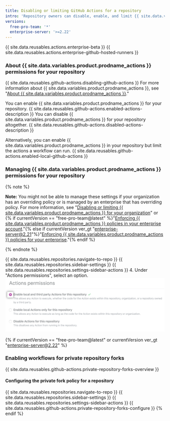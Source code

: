 ```yaml
---
title: Disabling or limiting GitHub Actions for a repository
intro: 'Repository owners can disable, enable, and limit {{ site.data.variables.product.prodname_actions }} for a specific repository.'
versions:
  free-pro-team: '*'
  enterprise-server: '>=2.22'
---
```


{{ site.data.reusables.actions.enterprise-beta }}
{{ site.data.reusables.actions.enterprise-github-hosted-runners }}

### About {{ site.data.variables.product.prodname_actions }} permissions for your repository

{{ site.data.reusables.github-actions.disabling-github-actions }} For more information about {{ site.data.variables.product.prodname_actions }}, see "[About {{ site.data.variables.product.prodname_actions }}](/actions/getting-started-with-github-actions/about-github-actions)."

You can enable {{ site.data.variables.product.prodname_actions }} for your repository. {{ site.data.reusables.github-actions.enabled-actions-description }} You can disable {{ site.data.variables.product.prodname_actions }} for your repository altogether. {{ site.data.reusables.github-actions.disabled-actions-description }}

Alternatively, you can enable {{ site.data.variables.product.prodname_actions }} in your repository but limit the actions a workflow can run. {{ site.data.reusables.github-actions.enabled-local-github-actions }}

### Managing {{ site.data.variables.product.prodname_actions }} permissions for your repository

{% note %}

**Note:** You might not be able to manage these settings if your organization has an overriding policy or is managed by an enterprise that has overriding policy. For more information, see "[Disabling or limiting {{ site.data.variables.product.prodname_actions }} for your organization](/github/setting-up-and-managing-organizations-and-teams/disabling-or-limiting-github-actions-for-your-organization)" or {% if currentVersion == "free-pro-team@latest" %}"[Enforcing {{ site.data.variables.product.prodname_actions }} policies in your enterprise account](/github/setting-up-and-managing-your-enterprise-account/enforcing-github-actions-policies-in-your-enterprise-account)."{% else if currentVersion ver_gt "enterprise-server@2.21"%}"[Enforcing {{ site.data.variables.product.prodname_actions }} policies for your enterprise](/enterprise/admin/github-actions/enforcing-github-actions-policies-for-your-enterprise)."{% endif %} 

{% endnote %}

{{ site.data.reusables.repositories.navigate-to-repo }}
{{ site.data.reusables.repositories.sidebar-settings }}
{{ site.data.reusables.repositories.settings-sidebar-actions }}
4. Under "Actions permissions", select an option.
  ![Enable, disable, or limits actions for this repository](/assets/images/help/repository/enable-repo-actions.png)

{% if currentVersion == "free-pro-team@latest" or currentVersion ver_gt "enterprise-server@2.22" %}
### Enabling workflows for private repository forks

{{ site.data.reusables.github-actions.private-repository-forks-overview }}

#### Configuring the private fork policy for a repository

{{ site.data.reusables.repositories.navigate-to-repo }}
{{ site.data.reusables.repositories.sidebar-settings }}
{{ site.data.reusables.repositories.settings-sidebar-actions }}
{{ site.data.reusables.github-actions.private-repository-forks-configure }}
{% endif %}
